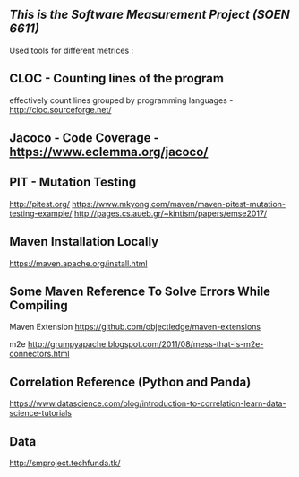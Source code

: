 ## *This is the Software Measurement Project (SOEN 6611)*

Used tools for different metrices :

## CLOC - Counting lines of the program 

effectively count lines grouped by programming languages - http://cloc.sourceforge.net/

## Jacoco - Code Coverage - https://www.eclemma.org/jacoco/

## PIT - Mutation Testing 

http://pitest.org/
https://www.mkyong.com/maven/maven-pitest-mutation-testing-example/
http://pages.cs.aueb.gr/~kintism/papers/emse2017/

## Maven Installation Locally

https://maven.apache.org/install.html

## Some Maven Reference To Solve Errors While Compiling

Maven  Extension
https://github.com/objectledge/maven-extensions

m2e
http://grumpyapache.blogspot.com/2011/08/mess-that-is-m2e-connectors.html

## Correlation Reference (Python and Panda)

https://www.datascience.com/blog/introduction-to-correlation-learn-data-science-tutorials

## Data
http://smproject.techfunda.tk/